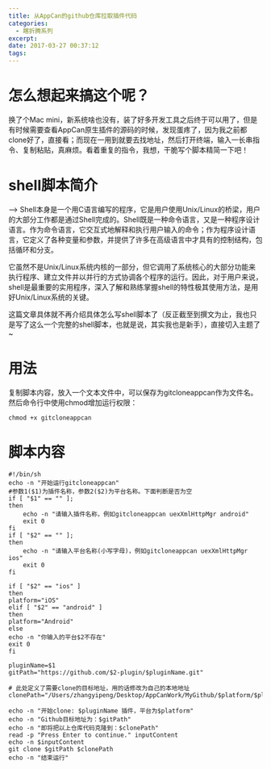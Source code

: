 ```yaml
---
title: 从AppCan的github仓库拉取插件代码
categories: 
  - 瞎折腾系列
excerpt: 
date: 2017-03-27 00:37:12
tags: 
---
```


# 怎么想起来搞这个呢？

换了个Mac mini，新系统啥也没有，装了好多开发工具之后终于可以用了，但是有时候需要查看AppCan原生插件的源码的时候，发现蛋疼了，因为我之前都clone好了，直接看；而现在一用到就要去找地址，然后打开终端，输入一长串指令、复制粘贴，真麻烦。看着重复的指令，我想，干脆写个脚本精简一下吧！

# shell脚本简介

--> Shell本身是一个用C语言编写的程序，它是用户使用Unix/Linux的桥梁，用户的大部分工作都是通过Shell完成的。Shell既是一种命令语言，又是一种程序设计语言。作为命令语言，它交互式地解释和执行用户输入的命令；作为程序设计语言，它定义了各种变量和参数，并提供了许多在高级语言中才具有的控制结构，包括循环和分支。

它虽然不是Unix/Linux系统内核的一部分，但它调用了系统核心的大部分功能来执行程序、建立文件并以并行的方式协调各个程序的运行。因此，对于用户来说，shell是最重要的实用程序，深入了解和熟练掌握shell的特性极其使用方法，是用好Unix/Linux系统的关键。

这篇文章具体就不再介绍具体怎么写shell脚本了（反正截至到撰文为止，我也只是写了这么一个完整的shell脚本，也就是说，其实我也是新手），直接切入主题了~

# 用法

复制脚本内容，放入一个文本文件中，可以保存为gitcloneappcan作为文件名。然后命令行中使用chmod增加运行权限：
```
chmod +x gitcloneappcan
```

# 脚本内容

```
#!/bin/sh
echo -n "开始运行gitcloneappcan"
#参数1($1)为插件名称，参数2($2)为平台名称。下面判断是否为空
if [ "$1" == "" ];
then
    echo -n "请输入插件名称，例如gitcloneappcan uexXmlHttpMgr android"
    exit 0
fi
if [ "$2" == "" ];
then
    echo -n "请输入平台名称(小写字母)，例如gitcloneappcan uexXmlHttpMgr ios"
    exit 0
fi

if [ "$2" == "ios" ]
then
platform="iOS"
elif [ "$2" == "android" ]
then
platform="Android"
else
echo -n "你输入的平台$2不存在"
exit 0
fi

pluginName=$1
gitPath="https://github.com/$2-plugin/$pluginName.git"

# 此处定义了需要clone的目标地址，用的话修改为自己的本地地址
clonePath="/Users/zhangyipeng/Desktop/AppCanWork/MyGithub/$platform/$pluginName"

echo -n "开始clone: $pluginName 插件，平台为$platform"
echo -n "Github目标地址为：$gitPath"
echo -n "即将把以上仓库代码克隆到：$clonePath"
read -p "Press Enter to continue." inputContent
echo -n $inputContent
git clone $gitPath $clonePath
echo -n "结束运行"

```
